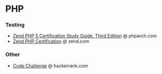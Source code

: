 # PHP

### Testing
* [Zend PHP 5 Certification Study Guide, Third Edition](https://www.phparch.com/books/zend-php-5-certification-study-guide-3rd-edition/) @ phparch.com
* [Zend PHP Certification](https://www.zend.com/en/services/certification/php-certification) @ zend.com

### Other
* [Code Challenge](https://www.hackerrank.com/) @ hackerrank.com

